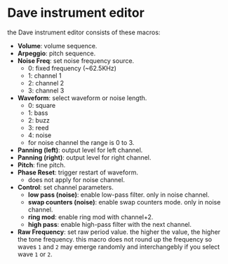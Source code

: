 # Dave instrument editor

the Dave instrument editor consists of these macros:

- **Volume**: volume sequence.
- **Arpeggio**: pitch sequence.
- **Noise Freq**: set noise frequency source.
  - 0: fixed frequency (~62.5KHz)
  - 1: channel 1
  - 2: channel 2
  - 3: channel 3
- **Waveform**: select waveform or noise length.
  - 0: square
  - 1: bass
  - 2: buzz
  - 3: reed
  - 4: noise
  - for noise channel the range is 0 to 3.
- **Panning (left)**: output level for left channel.
- **Panning (right)**: output level for right channel.
- **Pitch**: fine pitch.
- **Phase Reset**: trigger restart of waveform.
  - does not apply for noise channel.
- **Control**: set channel parameters.
  - **low pass (noise)**: enable low-pass filter. only in noise channel.
  - **swap counters (noise)**: enable swap counters mode. only in noise channel.
  - **ring mod**: enable ring mod with channel+2.
  - **high pass**: enable high-pass filter with the next channel.
- **Raw Frequency**: set raw period value. the higher the value, the higher the tone frequency. this macro does not round up the frequency so waves `1` and `2` may emerge randomly and interchangebly if you select wave `1` or `2`.

